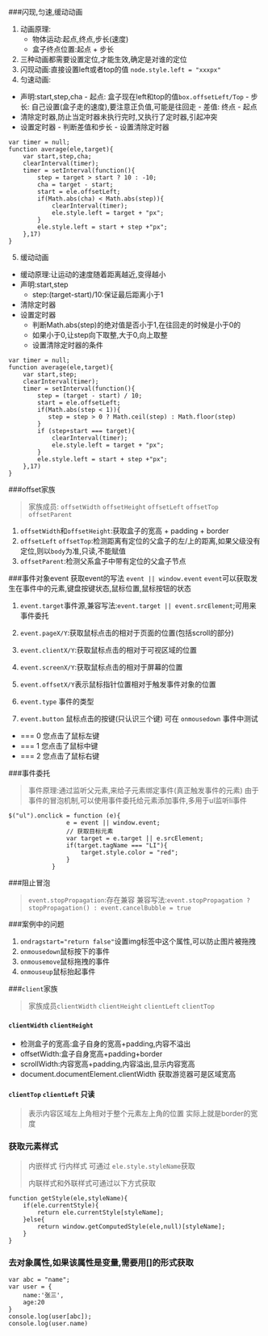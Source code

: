 ###闪现,匀速,缓动动画
1. 动画原理:
   + 物体运动:起点,终点,步长(速度)
   + 盒子终点位置:起点 + 步长
2. 三种动画都需要设置定位,才能生效,确定是对谁的定位
3. 闪现动画:直接设置left或者top的值
 `node.style.left = "xxxpx"`
4. 匀速动画:
  + 声明:start,step,cha
        - 起点: 盒子现在left和top的值`box.offsetLeft/Top`
        - 步长: 自己设置(盒子走的速度),要注意正负值,可能是往回走
        - 差值: 终点 - 起点
  + 清除定时器,防止当定时器未执行完时,又执行了定时器,引起冲突      
  + 设置定时器
        - 判断差值和步长
        - 设置清除定时器
  ```
  var timer = null;
  function average(ele,target){
      var start,step,cha;
      clearInterval(timer);
      timer = setInterval(function(){
          step = target > start ? 10 : -10;
          cha = target - start;
          start = ele.offsetLeft;
          if(Math.abs(cha) < Math.abs(step)){
              clearInterval(timer);
              ele.style.left = target + "px";
          }
          ele.style.left = start + step +"px";
      },17)
  } 

  ```
5. 缓动动画
  + 缓动原理:让运动的速度随着距离越近,变得越小
  + 声明:start,step
     - step:(target-start)/10:保证最后距离小于1
  + 清除定时器
  + 设置定时器
     - 判断Math.abs(step)的绝对值是否小于1,在往回走的时候是小于0的
     - 如果小于0,让step向下取整,大于0,向上取整
     - 设置清除定时器的条件
  ```
  var timer = null;
  function average(ele,target){
      var start,step;
      clearInterval(timer);
      timer = setInterval(function(){
          step = (target - start) / 10;
          start = ele.offsetLeft;
          if(Math.abs(step < 1)){
             step = step > 0 ? Math.ceil(step) : Math.floor(step)
          }
          if (step+start === target){
              clearInterval(timer);
              ele.style.left = target + "px";
          }
          ele.style.left = start + step +"px";
      },17)
  }
  ```

###offset家族
> 家族成员: `offsetWidth` `offsetHeight` `offsetLeft` `offsetTop` `offsetParent`
1. `offsetWidth`和`offsetHeight`:获取盒子的宽高 + padding + border
2. `offsetLeft` `offsetTop`:检测距离有定位的父盒子的左/上的距离,如果父级没有定位,则以`body`为准,只读,不能赋值
3. `offsetParent`:检测父系盒子中带有定位的父盒子节点

###事件对象event
获取event的写法 `event || window.event`
`event`可以获取发生在事件中的元素,键盘按键状态,鼠标位置,鼠标按钮的状态
1. `event.target`事件源,兼容写法:`event.target || event.srcElement`;可用来事件委托
2. `event.pageX/Y`:获取鼠标点击的相对于页面的位置(包括scroll的部分)
3. `event.clientX/Y`:获取鼠标点击的相对于可视区域的位置
4. `event.screenX/Y`:获取鼠标点击的相对于屏幕的位置
5. `event.offsetX/Y`表示鼠标指针位置相对于触发事件对象的位置
6. `event.type`	事件的类型

7. `event.button` 鼠标点击的按键(只认识三个键) 可在 `onmousedown` 事件中测试
+ === 0 您点击了鼠标左键
+ === 1 您点击了鼠标中键
+ === 2 您点击了鼠标右键

###事件委托
> 事件原理:通过监听父元素,来给子元素绑定事件(真正触发事件的元素)
> 由于事件的冒泡机制,可以使用事件委托给元素添加事件,多用于ul监听li事件
```
$("ul").onclick = function (e){
				e = event || window.event;
				// 获取目标元素
				var target = e.target || e.srcElement;
				if(target.tagName === "LI"){
					target.style.color = "red";
				}
			}
```

###阻止冒泡
> `event.stopPropagation`:存在兼容
> 兼容写法:`event.stopPropagation ? stopPropagation() : event.cancelBubble = true`

###案例中的问题
1. `ondragstart="return false"`设置img标签中这个属性,可以防止图片被拖拽
2. `onmousedown`鼠标按下的事件
3. `onmousemove`鼠标拖拽的事件
4. `onmouseup`鼠标抬起事件

###`client`家族
> 家族成员`clientWidth` `clientHeight` `clientLeft` `clientTop`

#### `clientWidth` `clientHeight`
+ 检测盒子的宽高:盒子自身的宽高+padding,内容不溢出
+ offsetWidth:盒子自身宽高+padding+border
+ scrollWidth:内容宽高+padding,内容溢出,显示内容宽高
+ document.documentElement.clientWidth  获取游览器可是区域宽高

#### `clientTop` `clientLeft`		只读
> 表示内容区域左上角相对于整个元素左上角的位置   实际上就是border的宽度

### 获取元素样式

> 内嵌样式  行内样式  可通过 `ele.style.styleName`获取
>
> 内联样式和外联样式可通过以下方式获取
```
function getStyle(ele,styleName){
	if(ele.currentStyle){
		return ele.currentStyle[styleName];
	}else{
		return window.getComputedStyle(ele,null)[styleName];
	}
}

```
### 去对象属性,如果该属性是变量,需要用[]的形式获取
```
var abc = "name";
var user = {
	name:'张三',
	age:20
}
console.log(user[abc]);
console.log(user.name)

```